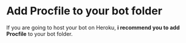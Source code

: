 # Add Procfile to your bot folder
If you are going to host your bot on Heroku, **i recommend you to add Procfile** to your bot folder.                         